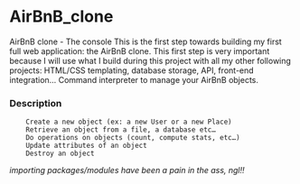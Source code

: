 # AirBnB_clone

AirBnB clone - The console
This is the first step towards building my first full web application: the AirBnB clone. This first step is very important because I will use what I build during this project with all my other following projects: HTML/CSS templating, database storage, API, front-end integration…
Command interpreter to manage your AirBnB objects.

### Description

        Create a new object (ex: a new User or a new Place)
        Retrieve an object from a file, a database etc…
        Do operations on objects (count, compute stats, etc…)
        Update attributes of an object
        Destroy an object

*importing packages/modules have been a pain in the ass, ngl!!*
